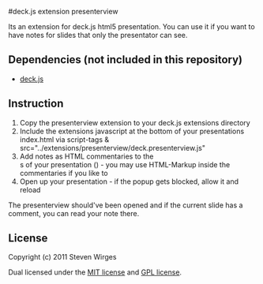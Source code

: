 #deck.js extension presenterview

Its an extension for deck.js html5 presentation. You can use it if you want to have notes for slides that only the presentator can see.

## Dependencies (not included in this repository)

- [deck.js](https://github.com/imakewebthings/deck.js)

## Instruction

1. Copy the presenterview extension to your deck.js extensions directory
2. Include the extensions javascript at the bottom of your presentations index.html via script-tags & src="../extensions/presenterview/deck.presenterview.js"
3. Add notes as HTML commentaries to the <section>s of your presentation (<!-- commentary -->) - you may use HTML-Markup inside the commentaries if you like to
4. Open up your presentation - if the popup gets blocked, allow it and reload

The presenterview should've been opened and if the current slide has a comment, you can read your note there.

## License

Copyright (c) 2011 Steven Wirges

Dual licensed under the [MIT license](https://github.com/imakewebthings/deck.js/blob/master/MIT-license.txt) and [GPL license](https://github.com/imakewebthings/deck.js/blob/master/GPL-license.txt).